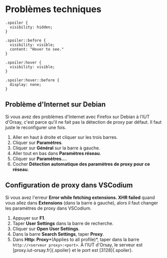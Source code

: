 # Problèmes techniques

```{css, echo=FALSE}
.spoiler {
  visibility: hidden;
}

.spoiler::before {
  visibility: visible;
  content: "Hover to see."
}

.spoiler:hover {
  visibility: visible;
}

.spoiler:hover::before {
  display: none;
}
```

## Problème d'Internet sur Debian

Si vous avez des problèmes d'Internet avec Firefox sur Debian à l'IUT d'Orsay, c'est parce qu'il ne fait pas la détection de proxy par défaut. Il faut juste le reconfigurer une fois.
1. Aller en haut à droite et cliquer sur les trois barres.
2. Cliquer sur **Paramètres**.
3. Cliquer sur **Général** sur la barre à gauche.
4. Aller tout en bas dans **Paramètres réseau**.
5. Cliquer sur **Paramètres...**.
6. Cocher **Détection automatique des paramètres de proxy pour ce réseau**.

## Configuration de proxy dans VSCodium

Si vous avez l'erreur **Error while fetching extensions. XHR failed** quand vous allez dans **Extensions** (dans la barre à gauche), alors il faut changer les paramètres de proxy dans VSCodium.
1. Appuyer sur **F1**.
2. Taper **User Settings** dans la barre de recherche.
3. Cliquer sur **Open User Settings**.
4. Dans la barre **Search Settings**, taper **Proxy**.
5. Dans **Http: Proxy***(Applies to all profile)*, taper dans la barre `http://<serveur proxy>:<port>`. À l'IUT d'Orsay, le serveur est [proxy.iut-orsay.fr]{.spoiler} et le port est [3128]{.spoiler}.
